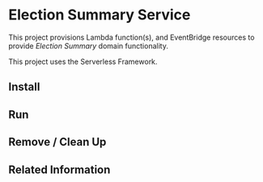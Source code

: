 # Election Summary Service

This project provisions Lambda function(s), and EventBridge resources to provide _Election Summary_ domain functionality.

This project uses the Serverless Framework.

## Install

## Run

## Remove / Clean Up

## Related Information
